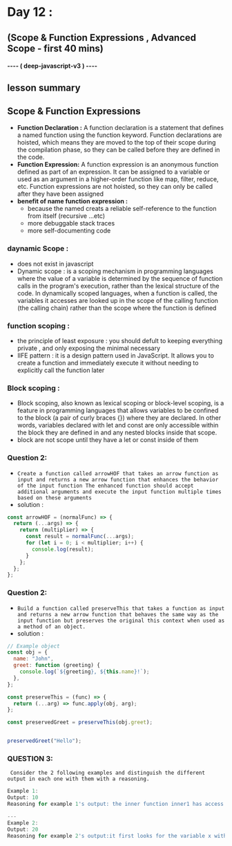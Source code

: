 # Day 12 :
## (Scope & Function Expressions , Advanced Scope - first 40 mins) 
#### ---- ( deep-javascript-v3 ) ----


## lesson summary 
## Scope & Function Expressions
- **Function Declaration :** A function declaration is a statement that defines a named function using the function keyword. Function declarations are hoisted, which means they are moved to the top of their scope during the compilation phase, so they can be called before they are defined in the code.
- **Function Expression:** A function expression is an anonymous function defined as part of an expression. It can be assigned to a variable or used as an argument in a higher-order function like map, filter, reduce, etc. Function expressions are not hoisted, so they can only be called after they have been assigned
- **benefit of name function expression :**
    - because the named creats a reliable self-reference to the function from itself (recursive ...etc)
    - more debuggable stack traces 
    - more self-documenting code 

### daynamic Scope : 
- does not exist in javascript 
- Dynamic scope : is a scoping mechanism in programming languages where the value of a variable is determined by the sequence of function calls in the program's execution, rather than the lexical structure of the code. In dynamically scoped languages, when a function is called, the variables it accesses are looked up in the scope of the calling function (the calling chain) rather than the scope where the function is defined 

### function scoping : 
- the principle of least exposure : you should defult to keeping everything private , and only exposing the minimal necessary 
- IIFE pattern : it is a design pattern used in JavaScript. It allows you to create a function and immediately execute it without needing to explicitly call the function later 
### Block scoping : 
- Block scoping, also known as lexical scoping or block-level scoping, is a feature in programming languages that allows variables to be confined to the block (a pair of curly braces {}) where they are declared. In other words, variables declared with let and const are only accessible within the block they are defined in and any nested blocks inside that scope.
- block are not scope until they have  a let or const inside of them 


### Question 2: 
- `Create a function called arrowHOF that takes an arrow function as input and returns a new arrow function that enhances the behavior of the input function The enhanced function should accept additional arguments and execute the input function multiple times based on these arguments`
- solution : 
``` javascript 
const arrowHOF = (normalFunc) => {
  return (...args) => {
    return (multiplier) => {
      const result = normalFunc(...args);
      for (let i = 0; i < multiplier; i++) {
        console.log(result);
      }
    };
  };
};


```
### Question 2: 
- `Build a function called preserveThis that takes a function as input and returns a new arrow function that behaves the same way as the input function but preserves the original this context when used as a method of an object.`
- solution : 
``` javascript 
// Example object
const obj = {
  name: "John",
  greet: function (greeting) {
    console.log(`${greeting}, ${this.name}!`);
  },
};

const preserveThis = (func) => {
  return (...arg) => func.apply(obj, arg);
};

const preservedGreet = preserveThis(obj.greet);


preservedGreet("Hello");

``` 

### QUESTION 3:
` Consider the 2 following examples and distinguish the different output in each one with them with a reasoning.`
```javascript
Example 1:
Output: 10
Reasoning for example 1's output: the inner function inner1 has access to the variables in the scope where it was defined

---
Example 2:
Output: 20
Reasoning for example 2's output:it first looks for the variable x within its own scope and i was 20 
```

